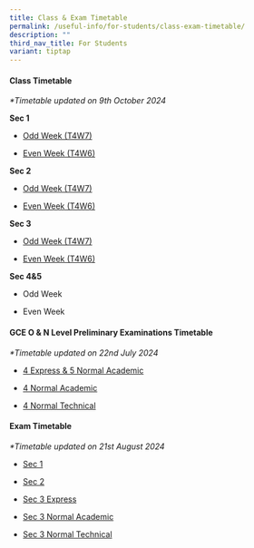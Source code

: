 ```yaml
---
title: Class & Exam Timetable
permalink: /useful-info/for-students/class-exam-timetable/
description: ""
third_nav_title: For Students
variant: tiptap
---
```

<h4><strong>Class Timetable</strong></h4>
<p><em>*Timetable updated on 9th October 2024</em>
</p>
<p><strong>Sec 1</strong>
</p>
<ul data-tight="true" class="tight">
<li>
<p><a href="/files/Timetable/AI Learning Fiesta/2024_T4W7_Learning_Fiesta_Sec_1.pdf" rel="noopener nofollow" target="_blank">Odd Week (T4W7)</a>
</p>
</li>
<li>
<p><a href="/files/Timetable/AI Learning Fiesta/2024_T4W6__script_check_Sec_1.pdf" rel="noopener nofollow" target="_blank">Even Week (T4W6)</a>
</p>
<p></p>
</li>
</ul>
<p><strong>Sec 2</strong>
</p>
<ul data-tight="true" class="tight">
<li>
<p><a href="/files/Timetable/AI Learning Fiesta/2024_T4W7_Learning_Fiesta_Sec_2.pdf" rel="noopener nofollow" target="_blank">Odd Week (T4W7)</a>
</p>
</li>
<li>
<p><a href="/files/Timetable/AI Learning Fiesta/2024_T4W6__script_check_Sec_2.pdf" rel="noopener nofollow" target="_blank">Even Week (T4W6)</a>
</p>
</li>
</ul>
<p></p>
<p><strong>Sec 3</strong>
</p>
<ul data-tight="true" class="tight">
<li>
<p><a href="/files/Timetable/AI Learning Fiesta/2024_T4W7_Learning_Fiesta_Sec_3.pdf" rel="noopener nofollow" target="_blank">Odd Week (T4W7)</a>
</p>
</li>
<li>
<p><a href="/files/Timetable/AI Learning Fiesta/2024_T4W6__script_check_Sec_3.pdf" rel="noopener nofollow" target="_blank">Even Week (T4W6)</a>
</p>
</li>
</ul>
<p></p>
<p><strong>Sec 4&amp;5</strong>
</p>
<ul data-tight="true" class="tight">
<li>
<p>Odd Week</p>
</li>
<li>
<p>Even Week</p>
</li>
</ul>
<p></p>
<h4><strong>GCE O &amp; N Level Preliminary Examinations Timetable</strong></h4>
<p><em>*Timetable updated on 22nd July 2024</em>
</p>
<ul data-tight="true" class="tight">
<li>
<p><a href="/files/Timetable/2024 Prelim Sem 2/AISS_2024_Prelims_4E5N.pdf" rel="noopener noreferrer nofollow" target="_blank">4 Express &amp; 5 Normal Academic</a>
</p>
</li>
<li>
<p><a href="/files/Timetable/2024 Prelim Sem 2/AISS_2024_Prelims_NA.pdf" rel="noopener noreferrer nofollow" target="_blank">4 Normal Academic</a>
</p>
</li>
<li>
<p><a href="/files/Timetable/2024 Prelim Sem 2/AISS_2024_Prelims_NT.pdf" rel="noopener noreferrer nofollow" target="_blank">4 Normal Technical</a>
</p>
</li>
</ul>
<h4><strong>Exam Timetable</strong></h4>
<p><em>*Timetable updated on 21st August 2024</em>
</p>
<ul data-tight="true" class="tight">
<li>
<p><a href="/files/Timetable/2024 EOY Timetables/2024_EOY_TT_Schedule_Sec1.pdf" rel="noopener nofollow" target="_blank">Sec 1</a>
</p>
</li>
<li>
<p><a href="/files/Timetable/2024 EOY Timetables/2024_EOY_TT_Schedule_Sec2new.pdf" rel="noopener nofollow" target="_blank">Sec 2</a>
</p>
</li>
<li>
<p><a href="/files/Timetable/2024 EOY Timetables/2024_EOY_TT_Schedule_Sec3E.pdf" rel="noopener nofollow" target="_blank">Sec 3 Express</a>
</p>
</li>
<li>
<p><a href="/files/Timetable/2024 EOY Timetables/2024_EOY_TT_Schedule_Sec3NA.pdf" rel="noopener nofollow" target="_blank">Sec 3 Normal Academic</a>
</p>
</li>
<li>
<p><a href="/files/Timetable/2024 EOY Timetables/2024_EOY_TT_Schedule_Sec3NT.pdf" rel="noopener nofollow" target="_blank">Sec 3 Normal Technical</a>
</p>
</li>
</ul>
<p></p>